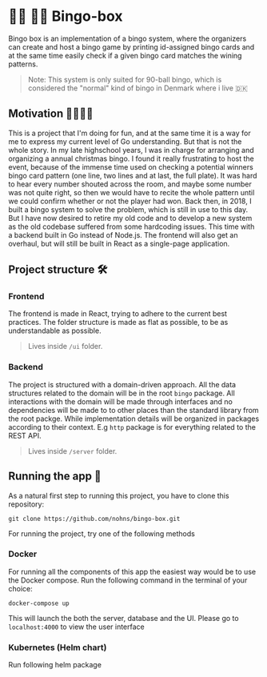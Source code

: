 # 👵🏿 👴🏻 Bingo-box

Bingo box is an implementation of a bingo system, where the organizers can create and host a bingo game by printing id-assigned bingo cards and at the same time easily check if a given bingo card matches the wining patterns.

> Note: This system is only suited for 90-ball bingo, which is considered the "normal" kind of bingo in Denmark where i live 🇩🇰

## Motivation 🏃‍♀️🏃‍♂️

This is a project that I'm doing for fun, and at the same time it is a way for me to express my current level of Go understanding. But that is not the whole story. In my late highschool years, I was in charge for arranging and organizing a annual christmas bingo. I found it really frustrating to host the event, because of the immense time used on checking a potential winners bingo card pattern (one line, two lines and at last, the full plate). It was hard to hear every number shouted across the room, and maybe some number was not quite right, so then we would have to recite the whole pattern until we could confirm whether or not the player had won. Back then, in 2018, I built a bingo system to solve the problem, which is still in use to this day. But I have now desired to retire my old code and to develop a new system as the old codebase suffered from some hardcoding issues. This time with a backend built in Go instead of Node.js. The frontend will also get an overhaul, but will still be built in React as a single-page application.

## Project structure 🛠

### Frontend

The frontend is made in React, trying to adhere to the current best practices. The folder structure is made as flat as possible, to be as understandable as possible.

> Lives inside `/ui` folder.

### Backend

The project is structured with a domain-driven approach. All the data structures related to the domain will be in the root `bingo` package. All interactions with the domain will be made through interfaces and no dependencies will be made to to other places than the standard library from the root packge. While implementation details will be organized in packages according to their context. E.g `http` package is for everything related to the REST API.

> Lives inside `/server` folder.

## Running the app 🚀

As a natural first step to running this project, you have to clone this repository:

`git clone https://github.com/nohns/bingo-box.git`

For running the project, try one of the following methods

### Docker

For running all the components of this app the easiest way would be to use the Docker compose. Run the following command in the terminal of your choice:

`docker-compose up`

This will launch the both the server, database and the UI. Please go to `localhost:4000` to view the user interface

### Kubernetes (Helm chart)

Run following helm package
